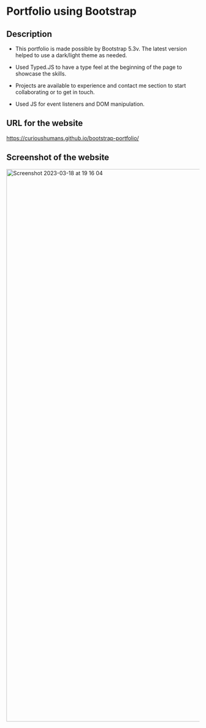 # Portfolio using Bootstrap

## Description

- This portfolio is made possible by Bootstrap 5.3v. The latest version helped to use a dark/light theme as needed. 

- Used Typed.JS to have a type feel at the beginning of the page to showcase the skills.

- Projects are available to experience and contact me section to start collaborating or to get in touch.

- Used JS for event listeners and DOM manipulation.

## URL for the website

https://curioushumans.github.io/bootstrap-portfolio/


## Screenshot of the website



<img width="1439" alt="Screenshot 2023-03-18 at 19 16 04" src="https://user-images.githubusercontent.com/85549330/226109946-7ef4fa71-efd4-475c-9dd6-e869de20b909.png">
